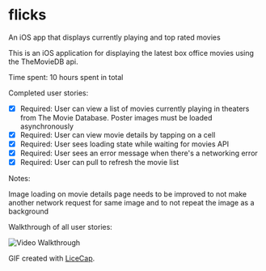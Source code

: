 # flicks
An iOS app that displays currently playing and top rated movies

This is an iOS application for displaying the latest box office movies using the TheMovieDB api.

Time spent: 10 hours spent in total

Completed user stories:

 * [x] Required: User can view a list of movies currently playing in theaters from The Movie Database. Poster images must be loaded asynchronously
 * [x] Required: User can view movie details by tapping on a cell
 * [x] Required: User sees loading state while waiting for movies API
 * [x] Required: User sees an error message when there's a networking error
 * [x] Required: User can pull to refresh the movie list
 
Notes:

Image loading on movie details page needs to be improved to not make another network request for same image and to not repeat the image as a background

Walkthrough of all user stories:

<img src="http://i.imgur.com/edYkg9q.gifv" title='Video Walkthrough' width='' alt='Video Walkthrough' />

GIF created with [LiceCap](http://www.cockos.com/licecap/).
